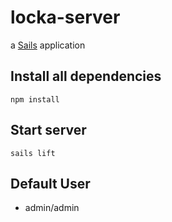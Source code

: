 # locka-server

a [Sails](http://sailsjs.org) application

## Install all dependencies
`npm install`

## Start server
`sails lift`

## Default User
* admin/admin
